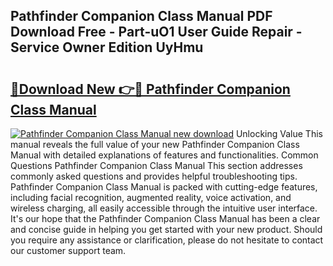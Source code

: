 ## Pathfinder Companion Class Manual PDF Download Free - Part-uO1 User Guide Repair - Service Owner Edition UyHmu

# <h2><a href="http://cf20543.oget.top/?id=Pathfinder+Companion+Class+Manual">🔗Download New 👉🔴 Pathfinder Companion Class Manual</a></h2>

[![Pathfinder Companion Class Manual new download](https://i.imgur.com/5g1atiW.png)](http://cf20543.oget.top/?id=Pathfinder+Companion+Class+Manual)
Unlocking Value This manual reveals the full value of your new Pathfinder Companion Class Manual with detailed explanations of features and functionalities. Common Questions Pathfinder Companion Class Manual This section addresses commonly asked questions and provides helpful troubleshooting tips. Pathfinder Companion Class Manual is packed with cutting-edge features, including facial recognition, augmented reality, voice activation, and wireless charging, all easily accessible through the intuitive user interface. It's our hope that the Pathfinder Companion Class Manual has been a clear and concise guide in helping you get started with your new product. Should you require any assistance or clarification, please do not hesitate to contact our customer support team.
